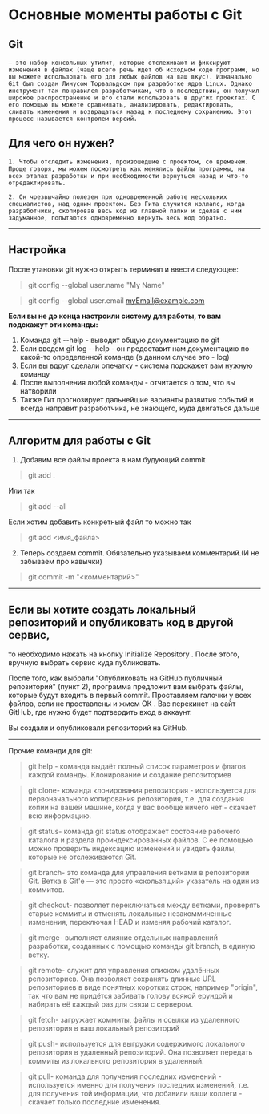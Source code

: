 # **Основные моменты работы с Git**

## **Git** 
    — это набор консольных утилит, которые отслеживают и фиксируют изменения в файлах (чаще всего речь идет об исходном коде программ, но вы можете использовать его для любых файлов на ваш вкус). Изначально Git был создан Линусом Торвальдсом при разработке ядра Linux. Однако инструмент так понравился разработчикам, что в последствии, он получил широкое распространение и его стали использовать в других проектах. С его помощью вы можете сравнивать, анализировать, редактировать, сливать изменения и возвращаться назад к последнему сохранению. Этот процесс называется контролем версий.
## **Для чего он нужен?**

    1. Чтобы отследить изменения, произошедшие с проектом, со временем. Проще говоря, мы можем посмотреть как менялись файлы программы, на всех этапах разработки и при необходимости вернуться назад и что-то отредактировать.

    2. Он чрезвычайно полезен при одновременной работе нескольких специалистов, над одним проектом. Без Гита случится коллапс, когда разработчики, скопировав весь код из главной папки и сделав с ним задуманное, попытаются одновременно вернуть весь код обратно.

_____________________________________________

## **Настройка**

После утановки git нужно открыть терминал и ввести следующее:

>git config --global user.name "My Name"

>git config --global user.email myEmail@example.com


**Если вы не до конца настроили систему для работы, то вам подскажут эти команды:**

1. Команда git --help - выводит общую документацию по git
2. Если введем git log --help - он предоставит нам документацию по какой-то определенной команде (в данном случае это - log)
3. Если вы вдруг сделали опечатку - система подскажет вам нужную команду
4. После выполнения любой команды - отчитается о том, что вы натворили
5. Также Гит прогнозирует дальнейшие варианты развития событий и всегда направит разработчика, не знающего, куда двигаться дальше


_______________________________________
## **Алгоритм для работы с Git**


1. Добавим все файлы проекта в нам будующий commit
> git add .

Или так
>git add --all

Если хотим добавить конкретный файл то можно так
>git add <имя_файла> 

2. Теперь создаем commit. Обязательно указываем комментарий.(И не забываем про кавычки)

>git commit -m "<комментарий>"

__________________________
## Если вы хотите создать локальный репозиторий и опубликовать код в другой сервис,

то необходимо нажать на кнопку Initialize Repository . После этого, вручную выбрать сервис куда публиковать.

После того, как выбрали "Опубликовать на GitHub публичный репозиторий" (пункт 2), программа предложит вам выбрать файлы, которые будут входить в первый commit. Проставляем галочки у всех файлов, если не проставлены и жмем ОК . Вас перекинет на сайт GitHub, где нужно будет подтвердить вход в аккаунт.

Вы создали и опубликовали репозиторий на GitHub.
______________________

Прочие команди для git:

>git help -
команда выдаёт полный список параметров и флагов каждой команды. Клонирование и создание репозиториев

>git clone-
команда клонирования репозитория - используется для первоначального копирования репозитория, т.е. для создания копии на вашей машине, когда у вас вообще ничего нет - скачает всю информацию.

>git status-
команда git status отображает состояние рабочего каталога и раздела проиндексированных файлов. С ее помощью можно проверить индексацию изменений и увидеть файлы, которые не отслеживаются Git.

>git branch-
это команда для управления ветками в репозитории Git. Ветка в Git'е — это просто «скользящий» указатель на один из коммитов.

>git checkout-
позволяет переключаться между ветками, проверять старые коммиты и отменять локальные незакоммиченные изменения, переключая HEAD и изменяя рабочий каталог.

>git merge-
 выполняет слияние отдельных направлений разработки, созданных с помощью команды git branch, в единую ветку.

>git remote-
служит для управления списком удалённых репозиториев. Она позволяет сохранять длинные URL репозиториев в виде понятных коротких строк, например "origin", так что вам не придётся забивать голову всякой ерундой и набирать её каждый раз для связи с сервером.

>git fetch-
загружает коммиты, файлы и ссылки из удаленного репозитория в ваш локальный репозиторий

>git push-
используется для выгрузки содержимого локального репозитория в удаленный репозиторий. Она позволяет передать коммиты из локального репозитория в удаленный.

>git pull-
команда для получения последних изменений - используется именно для получения последних изменений, т.е. для получения той информации, что добавили ваши коллеги - скачает только последние изменения.
